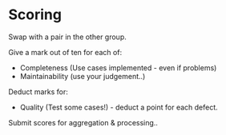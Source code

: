 # Scoring

Swap with a pair in the other group.

Give a mark out of ten for each of:
 * Completeness (Use cases implemented - even if problems)
 * Maintainability (use your judgement..)
 
Deduct marks for:
 * Quality (Test some cases!) - deduct a point for each defect.
 
Submit scores for aggregation & processing..
